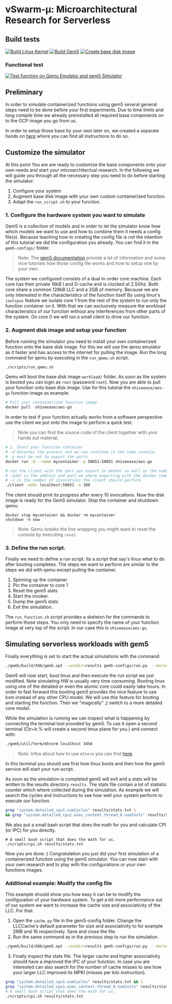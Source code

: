 # **vSwarm-&mu;:** Microarchitectural Research for Serverless

## Build tests
[![Build Linux Kernel](https://github.com/ease-lab/vSwarm-u/actions/workflows/build_kernel.yml/badge.svg)](https://github.com/ease-lab/vSwarm-u/actions/workflows/build_kernel.yml)
[![Build Gem5](https://github.com/ease-lab/vSwarm-u/actions/workflows/build_gem5.yml/badge.svg)](https://github.com/ease-lab/vSwarm-u/actions/workflows/build_gem5.yml)
[![Create base disk image](https://github.com/ease-lab/vSwarm-u/actions/workflows/create_base_disk.yml/badge.svg)](https://github.com/ease-lab/vSwarm-u/actions/workflows/create_base_disk.yml)
### Functional test
[![Test function on Qemu Emulator and gem5 Simulator](https://github.com/ease-lab/vSwarm-u/actions/workflows/function_test.yml/badge.svg)](https://github.com/ease-lab/vSwarm-u/actions/workflows/function_test.yml)

## Preliminary

In order to simulate containerized functions using gem5 several general steps need to be done before your first experiments.
Due to time limits and long compile time we already preinstalled all required base components on to the GCP image you go from us.

In order to setup those base by your own later on, we created a separate hands on [here](setup/README.md) where you can find all instructions to do so.

## Customize the simulator
At this point You are are ready to customize the base components onto your own needs and start your microarchitectual research.
In the following we will guide you through all the necessary step you need to do before starting the simulator:
1. Configure your system
2. Augment base disk image with your own custom containerized function.
3. Adapt the `run_script.sh` to your function.

### 1. Configure the hardware system you want to simulate
Gem5 is a collection of models and in order to let the simulator know how which models we want to use and how to combine them it needs a config file(s). Because teaching how to creating the config file is not the intention of this tutorial we did the configuration you already. You can find it in the `gem5-configs/` folder.
> Note: The [gem5 documentation](https://www.gem5.org/documentation/learning_gem5/introduction/) provide a lot of information and some nice tutorials how those config file works and how to setup one by your own.

The system we configured consists of a dual in-order core machine. Each core has their private 16kB I and D-cache and is clocked at 2.5Ghz. Both core share a common 128kB LLC and a 2GB of memory.
Because we are only interested in the characteristics of the function itself
By using linux's `isolcpus` feature we isolate core 1 from the rest of the system to run only the function container on it. With that we can exclusively measure the workload characteristics of our function without any interferences from other parts of the system. On core 0 we will run a small client to drive our function.


### 2. Augment disk image and setup your function
Before running the simulator you need to install your own containerized function onto the base disk image.
For this we will use the qemu emulator as it faster and has access to the internet for pulling the image. Run the long command for qemu by executing in the `run_qemu.sh` script.
```bash
./scripts/run_qemu.sh
```
Qemu will boot the base disk image `workload/` folder.
As soon as the system is booted you can login as `root` (password `root`).
Now you are able to pull your function onto base disk image. Use for this tutorial the `vhiveease/aes-go` function image as example:
```bash
# Pull your containerized function image
docker pull  vhiveease/aes-go
```
In order to test if your function actually works from a software perspective use the client we put onto the image to perform a quick test.
   > Note you can find the source code of the client together with your hands out material.

```bash
# 1. Start your function container
# -d detaches the process and we can continue in the same console.
# -p must be set to export the ports
docker run -d --name mycontainer -p 50051:50051 vhiveease/aes-go

# run the client with the port you export in docker as well as the number of invocations you want to run.
# -addr is the address and port we where exporting with the docker command
# -n is the number of invocations the client should perform
./client -addr localhost:50051 -n 100
```
The client should print its progress after every 10 invocations.
Now the disk image is ready for the Gem5 simulator. Stop the container and shutdown qemu.
```
docker stop mycontainer && docker rm mycontainer
shutdown -h now
```
> Note: Qemu breaks the line wrapping you might want to reset the console by executing `reset`.

### 3. Define the run script.

Finally we need to define a run script. Its a script that say's linux what to do after booting completes. The steps we want to perform are similar to the steps we did with qemu except pulling the container.

1. Spinning up the container
2. Pin the container to core 1
3. Reset the gem5 stats
4. Start the invoker.
5. Dump the gem5 stats
6. Exit the simulation.

The `run_function.sh` script provides a skeleton for the commands to perform those steps. You only need to specify the name of your function image at very top of the script. In our case this is `vhiveease/aes-go`.


## Simulating serverless workloads with gem5

Finally everything is set to start the actual simulations with the command:
```bash
./gem5/build/X86/gem5.opt --outdir=results gem5-configs/run.py  --kernel workload/vmlinux --disk workload/disk-image.img --script scripts/run_function.sh
```
Gem5 will now start, boot linux and then execute the run script we just modified. Note simulating HW is usually very time consuming. Booting linux using one of the detailed or even the atomic core could easily take hours. In order to fast forward this booting gem5 provides the nice feature to use kvm instead of any other CPU model. We will use this feature for booting and starting the function. Then we "magically" ;) switch to a more detailed core model.

While the simulation is running we can inspect what is happening by connecting the terminal tool provided by gem5. To use it open a second terminal (Ctr+b % will create a second tmux plane for you.) and connect with:
```bash
./gem5/util/term/m5term localhost 3456
```
> Note: Infos about how to use `m5term` you can find [here](https://www.gem5.org/documentation/general_docs/fullsystem/m5term).

In this terminal you should see first how linux boots and then how the gem5 service will start your run-script.

As soon as the simulation is completed gem5 will exit and a stats will be written to the results directory `results`. The stats file contain a lot of statistic counter which where collected during the simulation. As example we will search the cycles and instructions to see how well your system perform to execute our function.
```bash
grep "system.detailed_cpu1.numCycles" results/stats.txt \
&& grep "system.detailed_cpu1.exec_context.thread_0.numInsts" results/stats.txt
```
We also put a small bash script that does the math for you and calculate CPI (or IPC) for you directly.
```
# A small bash script that does the math for us.
./scripts/cpi.sh results/stats.txt
```
Now you are done :) Congratulation you just did your first simulation of a containerized function using the gem5 simulator. You can now start with your own research and to play with the configurations or your own functions images.

### Additional example: Modify the config file
This example should show you how easy it can be to modify the configuration of your hardware system. To get a bit more performance out of our system we want to increase the cache size and associativity of the LLC. For that:

1. Open the `cache.py` file in the gem5-config folder. Change the LLCCache's default parameter for size and associativity to for example 2MB and 16 respectively. Save and close the file.
2. Run the same command as in the previous step to run the simulation.
```bash
./gem5/build/X86/gem5.opt --outdir=results gem5-configs/run.py  --kernel workload/vmlinux --disk workload/disk-image.img --script scripts/run_function.sh
```
3. Finally inspect the stats file. The larger cache and higher associativity should have a improved the IPC of your function. In case you are interested can also search for the number of cache misses to see how your larger LLC improved its MPKI (misses per kilo instruction).
```bash
grep "system.detailed_cpu1.numCycles" results/stats.txt && \
grep "system.detailed_cpu1.exec_context.thread_0.numInsts" results/stats.txt
# A small bash script that does the math for us.
./scripts/cpi.sh results/stats.txt
```


